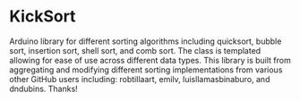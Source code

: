 # KickSort
Arduino library for different sorting algorithms including quicksort, bubble sort, insertion sort, shell sort, and comb sort.
The class is templated allowing for ease of use across different data types. This library is built from aggregating and
modifying different sorting implementations from various other GitHub users including: robtillaart, emilv, luisllamasbinaburo, and dndubins. Thanks!
